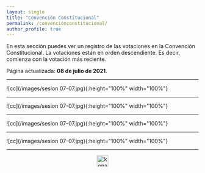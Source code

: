 ```yaml
---
layout: single
title: "Convención Constitucional"
permalink: /convenciónconstitucional/
author_profile: true
---
```


En esta sección puedes ver un registro de las votaciones en la Convención Constitucional. La votaciones están en orden descendiente. Es decir, comienza con la votación más reciente.

Página actualizada: **08 de julio de 2021**.

---

![cc](/images/sesion 07-07.jpg){:height="100%" width="100%"}

---

![cc](/images/sesion 07-07.jpg){:height="100%" width="100%"}

---

![cc](/images/sesion 07-07.jpg){:height="100%" width="100%"}

---

![cc](/images/sesion 07-07.jpg){:height="100%" width="100%"}



---
<!-- NES -->
<style>
.aligncenter {
    text-align: center;
}
</style>
<p class="aligncenter">
    <img src="/images/nes.png" width="30" height="30" alt="konami" />
</p>

<!-- Favicon -->
<link rel="apple-touch-icon" sizes="180x180" href="/apple-touch-icon.png">
<link rel="icon" type="image/png" sizes="32x32" href="/favicon-32x32.png">
<link rel="icon" type="image/png" sizes="16x16" href="/favicon-16x16.png">
<link rel="manifest" href="/site.webmanifest">
<link rel="mask-icon" href="/safari-pinned-tab.svg" color="#5bbad5">
<meta name="msapplication-TileColor" content="#b91d47">
<meta name="theme-color" content="#ffffff">
